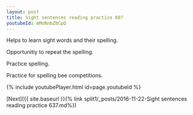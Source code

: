 ```yaml
---
layout: post
title: Sight sentences reading practice 887
youtubeId: mMoNnbZbCpQ
---
```

 
 
Helps to learn sight words and their spelling.

Opportunitiy to repeat the spelling. 

Practice spelling. 
 
Practice for spelling bee competitions. 
 
{% include youtubePlayer.html id=page.youtubeId %}
 
 

[Next]({{ site.baseurl }}{% link  split1/_posts/2016-11-22-Sight sentences reading practice 637.md%})
 
